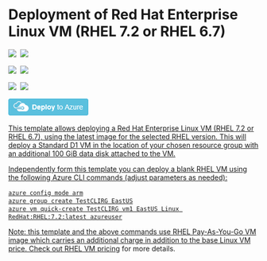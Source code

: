 # Deployment of Red Hat Enterprise Linux VM (RHEL 7.2 or RHEL 6.7)

<IMG SRC="https://azurequickstartsservice.blob.core.windows.net/badges/101-vm-simple-rhel/PublicLastTestDate.svg" />&nbsp;
<IMG SRC="https://azurequickstartsservice.blob.core.windows.net/badges/101-vm-simple-rhel/PublicDeployment.svg" />&nbsp;

<IMG SRC="https://azurequickstartsservice.blob.core.windows.net/badges/101-vm-simple-rhel/FairfaxLastTestDate.svg" />&nbsp;
<IMG SRC="https://azurequickstartsservice.blob.core.windows.net/badges/101-vm-simple-rhel/FairfaxDeployment.svg" />&nbsp;

<IMG SRC="https://azurequickstartsservice.blob.core.windows.net/badges/101-vm-simple-rhel/BestPracticeResult.svg" />&nbsp;
<IMG SRC="https://azurequickstartsservice.blob.core.windows.net/badges/101-vm-simple-rhel/CredScanResult.svg" />&nbsp;

<a href="https://portal.azure.com/#create/Microsoft.Template/uri/https%3A%2F%2Fraw.githubusercontent.com%2Fwfuhs-wrobinso%2Fazure_repo%2Fmaster%2F101-vm-simple-rhel%2Fazuredeploy.json" target="_blank">
    <img src="https://raw.githubusercontent.com/Azure/azure-quickstart-templates/master/1-CONTRIBUTION-GUIDE/images/deploytoazure.png"/>
</a>
<a href="http://armviz.io/#/?load=https%3A%2F%2Fraw.githubusercontent.com%2Fwfuhs-wrobinso%2Fazure_repo%2Fmaster%2F101-vm-simple-rhel%2Fazuredeploy.json" target="_blank">

This template allows deploying a Red Hat Enterprise Linux VM (RHEL 7.2 or RHEL 6.7), using the latest image for the selected RHEL version. This will deploy a Standard D1 VM in the location of your chosen resource group with an additional 100 GiB data disk attached to the VM.

Independently form this template you can deploy a blank RHEL VM using the following Azure CLI commands (adjust parameters as needed):

```
azure config mode arm
azure group create TestCLIRG EastUS
azure vm quick-create TestCLIRG vm1 EastUS Linux RedHat:RHEL:7.2:latest azureuser
```

Note: this template and the above commands use RHEL Pay-As-You-Go VM image which carries an additional charge in addition to the base Linux VM price. Check out [RHEL VM pricing](https://azure.microsoft.com/en-us/pricing/details/virtual-machines/#red-hat) for more details.  
